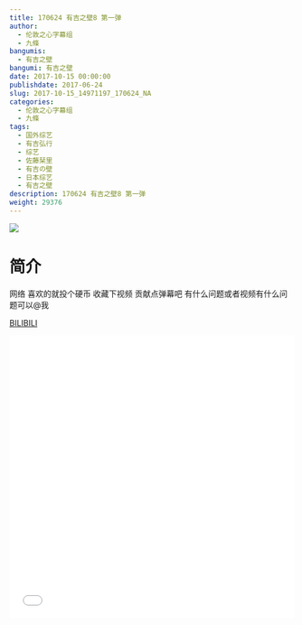```yaml
---
title: 170624 有吉之壁8 第一弹
author: 
  - 伦敦之心字幕组
  - 九條
bangumis: 
  - 有吉之壁
bangumi: 有吉之壁
date: 2017-10-15 00:00:00
publishdate: 2017-06-24
slug: 2017-10-15_14971197_170624_NA
categories: 
  - 伦敦之心字幕组
  - 九條
tags: 
  - 国外综艺
  - 有吉弘行
  - 综艺
  - 佐藤栞里
  - 有吉の壁
  - 日本综艺
  - 有吉之壁
description: 170624 有吉之壁8 第一弹
weight: 29376
---
```


![](https://i.imgur.com/4kvPV4F.jpg)

# 简介  
网络 
喜欢的就投个硬币 收藏下视频 贡献点弹幕吧 有什么问题或者视频有什么问题可以@我

  [BILIBILI](https://www.bilibili.com/video/av14971197/)


  <iframe src="//www.bilibili.com/html/html5player.html?cid=24388854&aid=14971197" width="100%" height="500" frameborder="0" allowfullscreen="allowfullscreen"></iframe>
